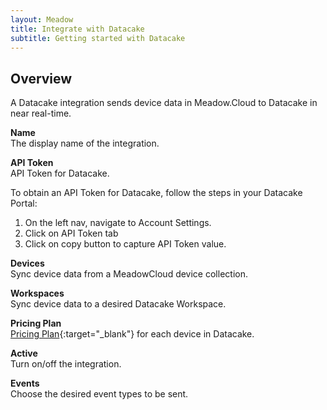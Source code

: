```yaml
---
layout: Meadow
title: Integrate with Datacake
subtitle: Getting started with Datacake
---
```


## Overview

A Datacake integration sends device data in Meadow.Cloud to Datacake in near real-time.

**Name**  
The display name of the integration.

**API Token**  
API Token for Datacake.  

To obtain an API Token for Datacake, follow the steps in your Datacake Portal:
1. On the left nav, navigate to Account Settings.
2. Click on API Token tab 
3. Click on copy button to capture API Token value.

**Devices**  
Sync device data from a MeadowCloud device collection.

**Workspaces**  
Sync device data to a desired Datacake Workspace.

**Pricing Plan**  
[Pricing Plan](https://datacake.co/pricing#self-service-pricing-table){:target="_blank"} for each device in Datacake. 

**Active**  
Turn on/off the integration.

**Events**  
Choose the desired event types to be sent.